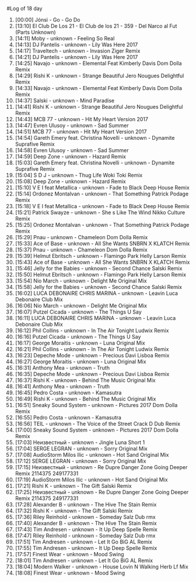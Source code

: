 #Log of 18 day

1. [00:00] Jónsi - Go - Go Do
1. [13:10] El Club De Los 21 - El Club de los 21 - 359 - Del Narco al Fut (Parts Unknown)
1. [14:11] Moby - unknown - Feeling So Real
1. [14:13] DJ Pantelis - unknown - Lily Was Here 2017
1. [14:17] Traveltech - unknown - Invasion Ziger Remix
1. [14:21] DJ Pantelis - unknown - Lily Was Here 2017
1. [14:25] Navajo - unknown - Elemental Feat Kimberly Davis Dom Dolla Remix
1. [14:29] Rishi K - unknown - Strange Beautiful Jero Nougues Delightful Remix
1. [14:33] Navajo - unknown - Elemental Feat Kimberly Davis Dom Dolla Remix
1. [14:37] Salski - unknown - Mind Paradise
1. [14:41] Rishi K - unknown - Strange Beautiful Jero Nougues Delightful Remix
1. [14:43] MCB 77 - unknown - Hit My Heart Version 2017
1. [14:47] Evren Ulusoy - unknown - Sad Summer
1. [14:51] MCB 77 - unknown - Hit My Heart Version 2017
1. [14:54] Gareth Emery feat. Christina Novelli - unknown - Dynamite Suprafive Remix
1. [14:58] Evren Ulusoy - unknown - Sad Summer
1. [14:59] Deep Zone - unknown - Hazard Remix
1. [15:03] Gareth Emery feat. Christina Novelli - unknown - Dynamite Suprafive Remix
1. [15:04] S D J - unknown - Thug Life Woki Toki Remix
1. [15:08] Deep Zone - unknown - Hazard Remix
1. [15:10] V E I feat Metallica - unknown - Fade to Black Deep House Remix
1. [15:14] Ordonez Montalvan - unknown - That Something Patrick Podage Remix
1. [15:18] V E I feat Metallica - unknown - Fade to Black Deep House Remix
1. [15:21] Patrick Swayze - unknown - She s Like The Wind Nikko Culture Remix
1. [15:25] Ordonez Montalvan - unknown - That Something Patrick Podage Remix
1. [15:29] Pnau - unknown - Chameleon Dom Dolla Remix
1. [15:33] Ace of Base - unknown - All She Wants SNBRN X KLATCH Remix
1. [15:37] Pnau - unknown - Chameleon Dom Dolla Remix
1. [15:39] Helmut Ebritsch - unknown - Flamingo Park Helly Larson Remix
1. [15:43] Ace of Base - unknown - All She Wants SNBRN X KLATCH Remix
1. [15:46] Jelly for the Babies - unknown - Second Chance Salski Remix
1. [15:50] Helmut Ebritsch - unknown - Flamingo Park Helly Larson Remix
1. [15:54] Nio March - unknown - Delight Me Original Mix
1. [15:58] Jelly for the Babies - unknown - Second Chance Salski Remix
1. [16:02] LUCA DEBONAIRE CHRIS MARINA - unknown - Leavin Luca Debonaire Club Mix
1. [16:06] Nio March - unknown - Delight Me Original Mix
1. [16:07] Putzel Cicada - unknown - The Things U Say
1. [16:11] LUCA DEBONAIRE CHRIS MARINA - unknown - Leavin Luca Debonaire Club Mix
1. [16:12] Phil Collins - unknown - In The Air Tonight Ludwix Remix
1. [16:16] Putzel Cicada - unknown - The Things U Say
1. [16:17] George Moraitis - unknown - Luna Original Mix
1. [16:21] Phil Collins - unknown - In The Air Tonight Ludwix Remix
1. [16:23] Depeche Mode - unknown - Precious Davi Lisboa Remix
1. [16:27] George Moraitis - unknown - Luna Original Mix
1. [16:31] Anthony Mea - unknown - Truth
1. [16:35] Depeche Mode - unknown - Precious Davi Lisboa Remix
1. [16:37] Rishi K - unknown - Behind The Music Original Mix
1. [16:41] Anthony Mea - unknown - Truth
1. [16:45] Pedro Costa - unknown - Kamasutra
1. [16:49] Rishi K - unknown - Behind The Music Original Mix
1. [16:51] Sneaky Sound System - unknown - Pictures 2017 Dom Dolla Remix
1. [16:55] Pedro Costa - unknown - Kamasutra
1. [16:56] TEIL - unknown - The Voice of the Street Crack D Dub Remix
1. [17:00] Sneaky Sound System - unknown - Pictures 2017 Dom Dolla Remix
1. [17:03] Неизвестный - unknown - Jingle Luna Short 1
1. [17:04] SERGE LEGRAN - unknown - Sorry Original Mix
1. [17:08] AudioStorm Milos Ilic - unknown - Hot Sand Original Mix
1. [17:12] SERGE LEGRAN - unknown - Sorry Original Mix
1. [17:15] Неизвестный - unknown - Re Dupre Danger Zone Going Deeper Remix 2114375 249177331
1. [17:19] AudioStorm Milos Ilic - unknown - Hot Sand Original Mix
1. [17:21] Rishi K - unknown - The Gift Salski Remix
1. [17:25] Неизвестный - unknown - Re Dupre Danger Zone Going Deeper Remix 2114375 249177331
1. [17:28] Alexander B - unknown - The Hive The Stain Remix
1. [17:32] Rishi K - unknown - The Gift Salski Remix
1. [17:36] Riley Reinhold - unknown - Someday Salz Dub rmx
1. [17:40] Alexander B - unknown - The Hive The Stain Remix
1. [17:43] Tim Andresen - unknown - It Up Deep Spelle Remix
1. [17:47] Riley Reinhold - unknown - Someday Salz Dub rmx
1. [17:51] Tim Andresen - unknown - Let It Go BiG AL Remix
1. [17:55] Tim Andresen - unknown - It Up Deep Spelle Remix
1. [17:57] Finest Wear - unknown - Mood Swing
1. [18:01] Tim Andresen - unknown - Let It Go BiG AL Remix
1. [18:04] Modern Walker - unknown - House Lovin N Walking Herb Lf Mix
1. [18:08] Finest Wear - unknown - Mood Swing
